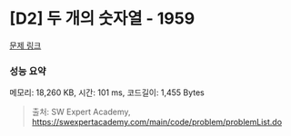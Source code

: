 # [D2] 두 개의 숫자열 - 1959 

[문제 링크](https://swexpertacademy.com/main/code/problem/problemDetail.do?contestProbId=AV5PpoFaAS4DFAUq) 

### 성능 요약

메모리: 18,260 KB, 시간: 101 ms, 코드길이: 1,455 Bytes



> 출처: SW Expert Academy, https://swexpertacademy.com/main/code/problem/problemList.do